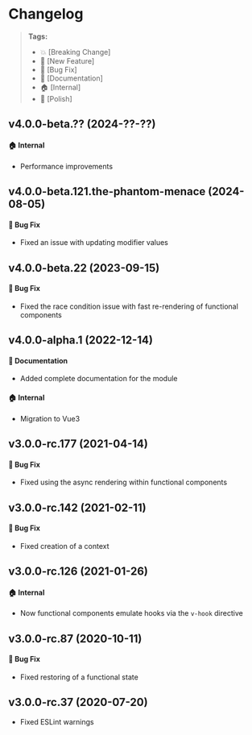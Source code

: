 Changelog
=========

> **Tags:**
> - :boom:       [Breaking Change]
> - :rocket:     [New Feature]
> - :bug:        [Bug Fix]
> - :memo:       [Documentation]
> - :house:      [Internal]
> - :nail_care:  [Polish]

## v4.0.0-beta.?? (2024-??-??)

#### :house: Internal

* Performance improvements

## v4.0.0-beta.121.the-phantom-menace (2024-08-05)

#### :bug: Bug Fix

* Fixed an issue with updating modifier values

## v4.0.0-beta.22 (2023-09-15)

#### :bug: Bug Fix

* Fixed the race condition issue with fast re-rendering of functional components

## v4.0.0-alpha.1 (2022-12-14)

#### :memo: Documentation

* Added complete documentation for the module

#### :house: Internal

* Migration to Vue3

## v3.0.0-rc.177 (2021-04-14)

#### :bug: Bug Fix

* Fixed using the async rendering within functional components

## v3.0.0-rc.142 (2021-02-11)

#### :bug: Bug Fix

* Fixed creation of a context

## v3.0.0-rc.126 (2021-01-26)

#### :house: Internal

* Now functional components emulate hooks via the `v-hook` directive

## v3.0.0-rc.87 (2020-10-11)

#### :bug: Bug Fix

* Fixed restoring of a functional state

## v3.0.0-rc.37 (2020-07-20)

* Fixed ESLint warnings
